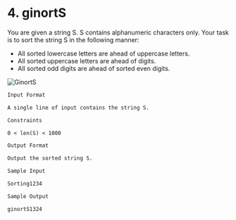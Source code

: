 # 4. ginortS

You are given a string S.
S contains alphanumeric characters only.
Your task is to sort the string
S in the following manner:

- All sorted lowercase letters are ahead of uppercase letters.
- All sorted uppercase letters are ahead of digits.
- All sorted odd digits are ahead of sorted even digits.

![GinortS](https://i.imgur.com/u7WkSk7.gif)

```txt
Input Format

A single line of input contains the string S.
```

```txt
Constraints

0 < len(S) < 1000
```

```txt
Output Format

Output the sorted string S.
```

```txt
Sample Input

Sorting1234
```

```txt
Sample Output

ginortS1324
```
